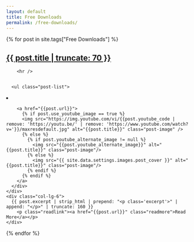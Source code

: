 ```yaml
---
layout: default
title: Free Downloads
permalink: /free-downloads/
---
```

{% for post in site.tags["Free Downloads"] %}
  <div class="row content-container">
      <h2 class="post-overview-title"><a class="post-link" href="{{ post.url }}">{{ post.title | truncate: 70 }}</a></h2>

        <hr />


      <ul class="post-list">
  <li>
    <div class="col-lg-6 post-image-container">
      <div class="post-excerpts">


        <a href="{{post.url}}">
          {% if post.use_youtube_image == true %}
          <img src="https://img.youtube.com/vi/{{post.youtube_code | remove: 'https://youtu.be/' | remove: 'https://www.youtube.com/watch?v='}}/maxresdefault.jpg" alt="{{post.title}}" class="post-image" />
          {% else %}
            {% if post.youtube_alternate_image != null %}
              <img src="{{post.youtube_alternate_image}}" alt="{{post.title}}" class="post-image"/>
            {% else %}
              <img src="{{ site.data.settings.images.post_cover }}" alt="{{post.title}}" class="post-image"/>
            {% endif %}
          {% endif %}
        </a>
      </div>
    </div>
    <div class="col-lg-6">
      {{ post.excerpt | strip_html | prepend: "<p class='excerpt'>" | append: "</p>" | truncate: 160 }}
        <p class="readlink"><a href="{{post.url}}" class="readmore">Read More</a></p>
    </div>
  </li>
</ul>
</div>
{% endfor %}
